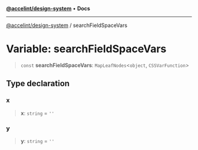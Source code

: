 [**@accelint/design-system**](../README.md) • **Docs**

***

[@accelint/design-system](../README.md) / searchFieldSpaceVars

# Variable: searchFieldSpaceVars

> `const` **searchFieldSpaceVars**: `MapLeafNodes`\<`object`, `CSSVarFunction`\>

## Type declaration

### x

> **x**: `string` = `''`

### y

> **y**: `string` = `''`
